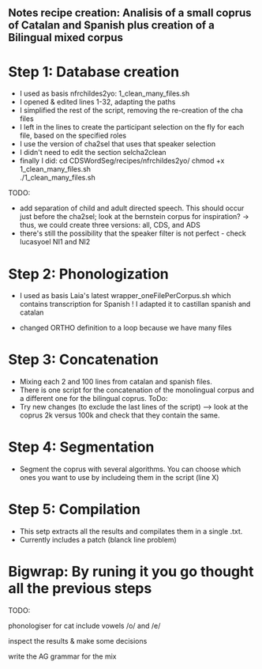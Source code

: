 Notes recipe creation: 
Analisis of a small coprus of Catalan and Spanish plus creation of a Bilingual mixed corpus
-------

# Step 1: Database creation

- I used as basis nfrchildes2yo: 1_clean_many_files.sh
- I opened & edited lines 1-32, adapting the paths
- I simplified the rest of the script, removing the re-creation of the cha files
- I left in the lines to create the participant selection on the fly for each file, based on the specified roles
- I use the version of cha2sel that uses that speaker selection 
- I didn't need to edit the section selcha2clean
- finally I did:
cd CDSWordSeg/recipes/nfrchildes2yo/
chmod +x 1_clean_many_files.sh  
./1_clean_many_files.sh


TODO:

- add separation of child and adult directed speech. This should occur just before the cha2sel; look at the bernstein corpus for inspiration? -> thus, we could create three versions: all, CDS, and ADS
- there's still the possibility that the speaker filter is not perfect - check lucasyoel NI1 and NI2

# Step 2: Phonologization

- I used as basis Laia's latest wrapper_oneFilePerCorpus.sh which contains transcription for Spanish
! I adapted it to castillan spanish and catalan 

- changed ORTHO definition to a loop because we have many files

# Step 3: Concatenation

- Mixing each 2 and 100 lines from catalan and spanish files.
- There is one script for the concatenation of the monolingual corpus and a different one for the bilingual coprus. 
ToDo: 
- Try new changes (to exclude the last lines of the script) --> look at the coprus 2k versus 100k and check that they contain the same. 

# Step 4: Segmentation 

- Segment the coprus with several algorithms. You can choose which ones you want to use by includeing them in the script (line X)

# Step 5: Compilation

- This setp extracts all the results and compilates them in a single .txt. 
- Currently includes a patch (blanck line problem)

# Bigwrap: By runing it you go thought all the previous steps

TODO:

phonologiser for cat include vowels /o/ and /e/ 

inspect the results & make some decisions

write the AG grammar for the mix